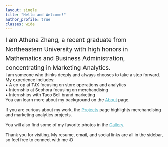 ```yaml
---
layout: single
title: "Hello and Welcome!"
author_profile: true
classes: wide
---
```

<div markdown="1" style="font-size:19px; line-height:1.55;">
I am Athena Zhang, a recent graduate from Northeastern University with high honors in Mathematics and Business Administration, concentrating in Marketing Analytics.
</div>

<div style="font-size:0.85rem;">
I am someone who thinks deeply and always chooses to take a step forward. My experience includes:<br>
• A co-op at TJX focusing on store operations and analytics<br>
• Internship at Sephora focusing on merchandising<br>
• Internships with Taco Bell brand marketing<br>
You can learn more about my background on the <a href="./about" style="color:#4DB2C2;">About</a> page.
</div>

<div style="font-size:0.85rem;"><br>
If you are curious about my work, the <a href="./projects" style="color:#4DB2C2;">Projects</a> page highlights merchandising and marketing analytics projects. <br><br>
You will also find some of my favorite photos in the <a href="./gallery" style="color:#4DB2C2;">Gallery</a>.<br><br>
Thank you for visiting. My resume, email, and social links are all in the sidebar, so feel free to connect with me :D
</div>
